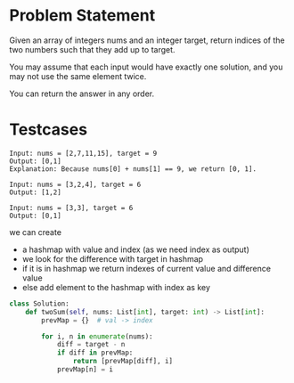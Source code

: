 # Problem Statement
Given an array of integers nums and an integer target, return indices of the two numbers such that they add up to target.

You may assume that each input would have exactly one solution, and you may not use the same element twice.

You can return the answer in any order.
# Testcases
```
Input: nums = [2,7,11,15], target = 9
Output: [0,1]
Explanation: Because nums[0] + nums[1] == 9, we return [0, 1].
```
```
Input: nums = [3,2,4], target = 6
Output: [1,2]
```
```
Input: nums = [3,3], target = 6
Output: [0,1]
```
we can create 
- a hashmap with value and index (as we need index as output)
- we look for the difference with target in hashmap 
- if it is in hashmap we return indexes of current value and difference value
- else add element to the hashmap with index as key
```python
class Solution:
    def twoSum(self, nums: List[int], target: int) -> List[int]:
        prevMap = {}  # val -> index

        for i, n in enumerate(nums):
            diff = target - n
            if diff in prevMap:
                return [prevMap[diff], i]
            prevMap[n] = i               
  ```
